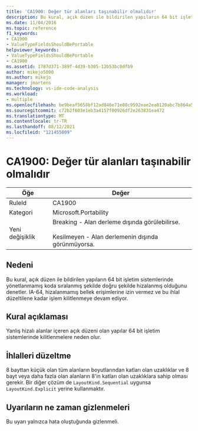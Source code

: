 ```yaml
---
title: 'CA1900: Değer tür alanları taşınabilir olmalıdır'
description: Bu kural, açık düzen ile bildirilen yapıların 64 bit işletim sistemlerinde yönetlanmamış koda sıralanmış şekilde doğru şekilde hizalanmış olduğunu denetler.
ms.date: 11/04/2016
ms.topic: reference
f1_keywords:
- CA1900
- ValueTypeFieldsShouldBePortable
helpviewer_keywords:
- ValueTypeFieldsShouldBePortable
- CA1900
ms.assetid: 1787d371-389f-4d39-b305-12b53bc0dfb9
author: mikejo5000
ms.author: mikejo
manager: jmartens
ms.technology: vs-ide-code-analysis
ms.workload:
- multiple
ms.openlocfilehash: be9beaf5658bf12ad846e71e08c9592eae2ea8120abc7b864a5523e12476841f
ms.sourcegitcommit: c72b2f603e1eb3a4157f00926df2e263831ea472
ms.translationtype: MT
ms.contentlocale: tr-TR
ms.lasthandoff: 08/12/2021
ms.locfileid: "121455809"
---
```

# <a name="ca1900-value-type-fields-should-be-portable"></a>CA1900: Değer tür alanları taşınabilir olmalıdır

|Öğe|Değer|
|-|-|
|RuleId|CA1900|
|Kategori|Microsoft.Portability|
|Yeni değişiklik|Breaking - Alan derleme dışında görülebilirse.<br /><br /> Kesilmeyen - Alan derlemenin dışında görünmüyorsa.|

## <a name="cause"></a>Nedeni
Bu kural, açık düzen ile bildirilen yapıların 64 bit işletim sistemlerinde yönetlanmamış koda sıralanmış şekilde doğru şekilde hizalanmış olduğunu denetler. IA-64, hizalanmamış bellek erişimlerine izin vermez ve bu ihlal düzeltilene kadar işlem kilitlenmeye devam ediyor.

## <a name="rule-description"></a>Kural açıklaması
Yanlış hizalı alanlar içeren açık düzeni olan yapılar 64 bit işletim sistemlerinde kilitlenmelere neden olur.

## <a name="how-to-fix-violations"></a>İhlalleri düzeltme
8 bayttan küçük olan tüm alanların boyutlarından katları olan uzaklıklar ve 8 bayt veya daha fazla olan alanların 8'in katları olan uzaklıklara sahip olması gerekir. Bir diğer çözüm de `LayoutKind.Sequential` uygunsa `LayoutKind.Explicit` yerine kullanmaktır.

## <a name="when-to-suppress-warnings"></a>Uyarıların ne zaman gizlenmeleri
Bu uyarı yalnızca hata oluştuğunda gizlenmeli.
